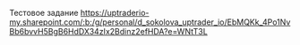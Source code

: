 Тестовое задание https://uptraderio-my.sharepoint.com/:b:/g/personal/d_sokolova_uptrader_io/EbMQKk_4Po1NvBb6bvvH5BgB6HdDX34zIx2Bdinz2efHDA?e=WNtT3L
